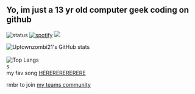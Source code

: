 Yo, im just a 13 yr old computer geek coding on github
---------------------------------------------------------------------------------------------------------------------------------------------------------------------------------------------------------------------------------------------------------------------------------
![status](https://api.statusbadges.me/badge/status/1162211036380811296?simple=true)   [![spotify](https://api.statusbadges.me/badge/spotify/1162211036380811296)](https://api.statusbadges.me/openspotify/1162211036380811296)   ![](https://komarev.com/ghpvc/?username=uptownzombi21&color=blueviolet)


![Uptownzombi21's GitHub stats](https://github-readme-stats.vercel.app/api?username=uptownzombi21&show_icons=true&theme=ambient_gradient&border_radius=16&hide_border=false&text_color=000000&icon_color=000000&title_color=000000)
<br>
<br>
![Top Langs](https://github-readme-stats.vercel.app/api/top-langs/?username=uptownzombi21&layout=compact&theme=ambient_gradient&border_radius=16&hide_border=false&text_color=000000&icon_color=000000&title_color=000000)
<br>s
<br>
my fav song [HERERERERERERE](https://open.spotify.com/track/0hTx4cANgZsRycatvuGYsV?si=69d4052397764bd7)

rmbr to join [my teams community](https://teams.live.com/l/community/FEAWBNV_TE5KZrsO8g)
